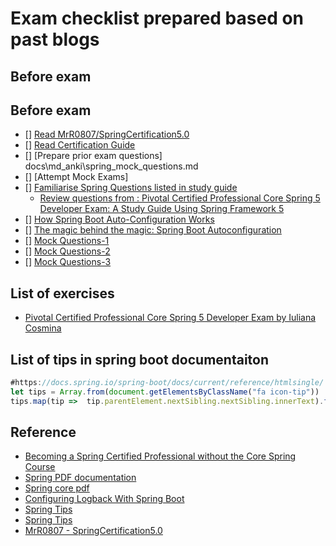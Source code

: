 # Exam checklist prepared based on past blogs

## Before exam
## Before exam
- [] [Read MrR0807/SpringCertification5.0](https://github.com/MrR0807/SpringCertification5.0)
- [] [Read Certification Guide](https://leanpub.com/corespring5certificationindetail)
- [] [Prepare prior exam questions]
  docs\md_anki\spring_mock_questions.md
- [] [Attempt Mock Exams]  
- [] [Familiarise Spring Questions listed in study guide](https://pivotalcontent.s3.amazonaws.com/academy/Spring-Professional-Certification-Study-Guide.pdf)
  -  [Review questions from : Pivotal Certified Professional Core Spring 5 Developer Exam: A Study Guide Using Spring Framework 5](https://www.amazon.com/Pivotal-Certified-Professional-Spring-Developer-ebook-dp-B082MCRCLM/dp/B082MCRCLM/ref=mt_kindle?_encoding=UTF8&me=&qid=)
- [] [How Spring Boot Auto-Configuration Works](https://dzone.com/articles/how-springboot-autoconfiguration-magic-works)
- [] [The magic behind the magic: Spring Boot Autoconfiguration](https://aboullaite.me/the-magic-behind-the-magic-spring-boot-autoconfiguration/)
- [] [Mock Questions-1](http://itestjava.com/java-certification-practice-tests/product/enter.do?product=SPRING-CORE50)
- [] [Mock Questions-2](https://quizlet.com/class/6479335/)
- [] [Mock Questions-3](https://www.certification-questions.com/spring-exam/professional-dumps.html)



## List of exercises
* [Pivotal Certified Professional Core Spring 5 Developer Exam by Iuliana Cosmina](https://github.com/Apress/pivotal-certified-pro-spring-dev-exam-02)

## List of tips in spring boot documentaiton
```javascript
#https://docs.spring.io/spring-boot/docs/current/reference/htmlsingle/
let tips = Array.from(document.getElementsByClassName("fa icon-tip"))
tips.map(tip =>  tip.parentElement.nextSibling.nextSibling.innerText).filter(t => t.indexOf("See the")==-1).filter(t => t.indexOf("in the appendix")==-1).join("\r\n1. ")
```

## Reference
* [Becoming a Spring Certified Professional without the Core Spring Course](https://gist.github.com/LinnykOleh/578466701a2f43d436fb68b86df63caa)
* [Spring PDF documentation](https://docs.spring.io/spring/docs/current/spring-framework-reference/pdf/)
* [Spring core pdf](https://docs.spring.io/spring/docs/current/spring-framework-reference/pdf/core.pdf)
* [Configuring Logback With Spring Boot](https://dzone.com/articles/configuring-logback-with-spring-boot)
* [Spring Tips](https://twitter.com/SpringTipsLive/lists)
* [Spring Tips](https://bit.ly/spring-tips-playlist)
* [MrR0807 - SpringCertification5.0](https://github.com/MrR0807/SpringCertification5.0)